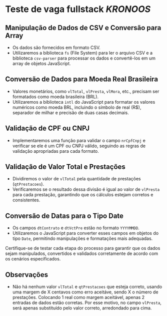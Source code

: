 # Teste de vaga fullstack *KRONOOS*

## Manipulação de Dados de CSV e Conversão para Array

- Os dados são fornecidos em formato CSV.
- Utilizaremos a biblioteca `fs` (File System) para ler o arquivo CSV e a biblioteca `csv-parser` para processar os dados e convertê-los em um array de objetos JavaScript.

## Conversão de Dados para Moeda Real Brasileira

- Valores monetários, como `vlTotal`, `vlPresta`, `vlMora`, etc., precisam ser formatados como moeda brasileira (BRL).
- Utilizaremos a biblioteca `intl` do JavaScript para formatar os valores numéricos como moeda BRL, incluindo o símbolo de real (R$), separador de milhar e precisão de duas casas decimais.

## Validação de CPF ou CNPJ

- Implementaremos uma função para validar o campo `nrCpfCnpj` e verificar se ele é um CPF ou CNPJ válido, seguindo as regras de validação apropriadas para cada formato.

## Validação de Valor Total e Prestações

- Dividiremos o valor de `vlTotal` pela quantidade de prestações (`qtPrestacoes`).
- Verificaremos se o resultado dessa divisão é igual ao valor de `vlPresta` para cada prestação, garantindo que os cálculos estejam corretos e consistentes.

## Conversão de Datas para o Tipo Date

- Os campos `dtContrato` e `dtVctPre` estão no formato `YYYYMMDD`.
- Utilizaremos o JavaScript para converter esses campos em objetos do tipo `Date`, permitindo manipulações e formatações mais adequadas.

Certifique-se de testar cada etapa do processo para garantir que os dados sejam manipulados, convertidos e validados corretamente de acordo com os cenários especificados.

## Observações

- Não há nenhum valor `vlTotal` e `qtPrestacoes` que esteja correto, usando uma margem de X centavos como erro aceitáve, sendo X o número de prestações. Colocando 1 real como margem aceitável, apenas 2 entradas de dados estão corretas. Por esse motivo, no campo `vlPresta`, será apenas substituído pelo valor correto, arredondado para cima.


